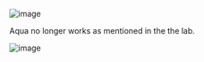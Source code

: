![image](https://user-images.githubusercontent.com/57019745/169048273-2cdeb3f1-9a56-45f8-8452-da25f448b83f.png)

Aqua no longer works as mentioned in the the lab.

![image](https://user-images.githubusercontent.com/57019745/169054307-22fa15dd-34f9-484c-8de6-75d43b429ee0.png)
